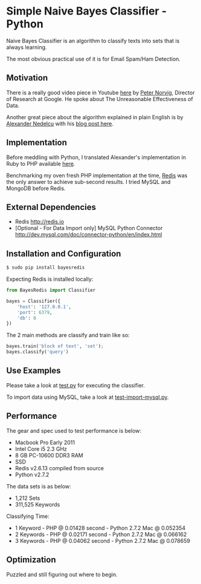 Simple Naive Bayes Classifier - Python
======================================

Naive Bayes Classifier is an algorithm to classify texts into sets that is always learning.

The most obvious practical use of it is for Email Spam/Ham Detection.

Motivation
----------

There is a really good video piece in Youtube [here](http://www.youtube.com/watch?v=yvDCzhbjYWs) by [Peter Norvig](http://en.wikipedia.org/wiki/Peter_Norvig), Director of Research at Google. He spoke about The Unreasonable Effectiveness of Data.

Another great piece about the algorithm explained in plain English is by [Alexander Nedelcu](https://www.bionicspirit.com/pages/about.html) with his [blog post here](http://bionicspirit.com/blog/2012/02/09/howto-build-naive-bayes-classifier.html).

Implementation
--------------

Before meddling with Python, I translated Alexander's implementation in Ruby to PHP available [here](https://github.com/tistaharahap/Simple-Naive-Bayes-Classifier-for-PHP).

Benchmarking my oven fresh PHP implementation at the time, [Redis](http://redis.io) was the only answer to achieve sub-second results. I tried MySQL and MongoDB before Redis.

External Dependencies
---------------------
- Redis <http://redis.io>
- [Optional - For Data Import only] MySQL Python Connector <http://dev.mysql.com/doc/connector-python/en/index.html>

Installation and Configuration
------------------------------

```bash
$ sudo pip install bayesredis
```

Expecting Redis is installed locally:

```python
from BayesRedis import Classifier

bayes = Classifier({
    'host': '127.0.0.1',
    'port': 6379,
    'db': 0
})
```

The 2 main methods are classify and train like so:

```python
bayes.train('block of text', 'set');
bayes.classify('query')
```

Use Examples
------------

Please take a look at [test.py](https://github.com/tistaharahap/python-bayes-redis/blob/master/test.py) for executing the classifier.

To import data using MySQL, take a look at [test-import-mysql.py](https://github.com/tistaharahap/python-bayes-redis/blob/master/test-import-mysql.py).

Performance
-----------

The gear and spec used to test performance is below:
- Macbook Pro Early 2011
- Intel Core i5 2.3 GHz
- 8 GB PC-10600 DDR3 RAM
- SSD
- Redis v2.6.13 compiled from source
- Python v2.7.2

The data sets is as below:
- 1,212 Sets
- 311,525 Keywords

Classifying Time:
- 1 Keyword - PHP @ 0.01428 second - Python 2.7.2 Mac @ 0.052354
- 2 Keywords - PHP @ 0.02171 second - Python 2.7.2 Mac @ 0.066162
- 3 Keywords - PHP @ 0.04062 second - Python 2.7.2 Mac @ 0.078659

Optimization
------------

Puzzled and still figuring out where to begin.